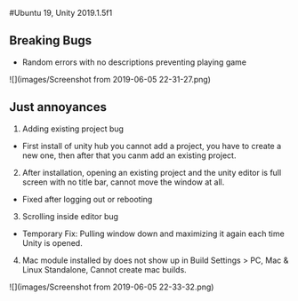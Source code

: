 #Ubuntu 19, Unity 2019.1.5f1

## Breaking Bugs
- Random errors with no descriptions preventing playing game

![](images/Screenshot from 2019-06-05 22-31-27.png)




## Just annoyances

1. Adding existing project bug
  - First install of unity hub you cannot add a project, you have to create a new one, then after that you canm add an existing project.

2. After installation, opening an existing project and the unity editor is full screen with no title bar, cannot move the window at all.
  - Fixed after logging out or rebooting

3. Scrolling inside editor bug
  - Temporary Fix: Pulling window down and maximizing it again each time Unity is opened.

4. Mac module installed by does not show up in Build Settings > PC, Mac & Linux Standalone, Cannot create mac builds.

![](images/Screenshot from 2019-06-05 22-33-32.png)

